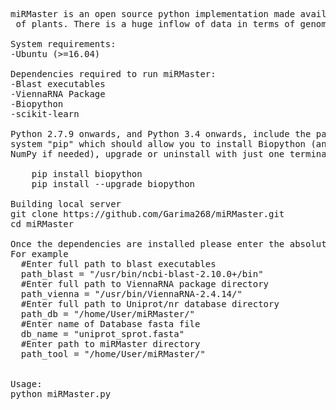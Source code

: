 <pre>
miRMaster is an open source python implementation made available under the GNU General Public License. It requires Python3.5 or above for smooth running. The software screens novel precursor sequences and mature miRNA from EST datasets<br> of plants. There is a huge inflow of data in terms of genomics and molecular biology. There are several softwares for screening miRNA from small RNA-seq data. However, there is a scarcity of working softwares for screening miRNA from EST data. Moreover the ones available are mostly based on homology. Here, we present an ML-based system with Random Forest algorithm named miRMaster for the computational prediction of miRNA from EST datasets.

System requirements:
-Ubuntu (>=16.04)

Dependencies required to run miRMaster:
-Blast executables
-ViennaRNA Package 
-Biopython
-scikit-learn

Python 2.7.9 onwards, and Python 3.4 onwards, include the package management
system "pip" which should allow you to install Biopython (and its dependency
NumPy if needed), upgrade or uninstall with just one terminal command::

    pip install biopython
    pip install --upgrade biopython

Building local server
git clone https://github.com/Garima268/miRMaster.git
cd miRMaster

Once the dependencies are installed please enter the absolute paths of all the above in the config.py 
For example
  #Enter full path to blast executables
  path_blast = "/usr/bin/ncbi-blast-2.10.0+/bin"
  #Enter full path to ViennaRNA package directory
  path_vienna = "/usr/bin/ViennaRNA-2.4.14/"
  #Enter full path to Uniprot/nr database directory
  path_db = "/home/User/miRMaster/"
  #Enter name of Database fasta file
  db_name = "uniprot_sprot.fasta"
  #Enter path to miRMaster directory
  path_tool = "/home/User/miRMaster/"


Usage:
python miRMaster.py <EST.fasta>

</pre>

